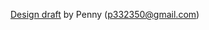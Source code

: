 
[Design draft](https://xd.adobe.com/spec/808b17f6-c862-47bd-4410-58440ddd01d7-f6ba/grid/) by Penny (p332350@gmail.com)
